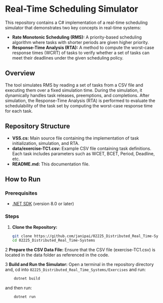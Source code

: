 # Real-Time Scheduling Simulator

This repository contains a C# implementation of a real-time scheduling simulator that demonstrates two key concepts in real-time systems:

- **Rate Monotonic Scheduling (RMS):** A priority-based scheduling algorithm where tasks with shorter periods are given higher priority.
- **Response-Time Analysis (RTA):** A method to compute the worst-case response times (WCRT) of tasks to verify whether a set of tasks can meet their deadlines under the given scheduling policy.

## Overview

The tool simulates RMS by reading a set of tasks from a CSV file and executing them over a fixed simulation time. During the simulation, it dynamically handles task releases, preemptions, and completions. After simulation, the Response-Time Analysis (RTA) is performed to evaluate the schedulability of the task set by computing the worst-case response time for each task.

## Repository Structure

- **VSS.cs:** Main source file containing the implementation of task initialization, simulation, and RTA.
- **data/exercise-TC1.csv:** Example CSV file containing task definitions. Each task includes parameters such as WCET, BCET, Period, Deadline, etc.
- **README.md:** This documentation file.

## How to Run

### Prerequisites

- [.NET SDK](https://dotnet.microsoft.com/download) (version 8.0 or later)

### Steps

1. **Clone the Repository:**
   ```bash
   git clone https://github.com/janipai/02225_Distributed_Real_Time-Systems.git
   cd 02225_Distributed_Real_Time-Systems
   
2 **Prepare the CSV Data File:**
    Ensure that the CSV file (exercise-TC1.csv) is located in the data folder as referenced in the code.

3 **Build and Run the Simulator:**
Open a terminal in the repository directory and, cd into ```02225_Distributed_Real_Time_Systems/Exercises``` and run:
```bash
    dotnet build
```
and then run:
```bash
    dotnet run
```

